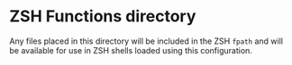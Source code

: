# ZSH Functions directory

Any files placed in this directory will be included in the ZSH `fpath` and will be available for use
in ZSH shells loaded using this configuration.

